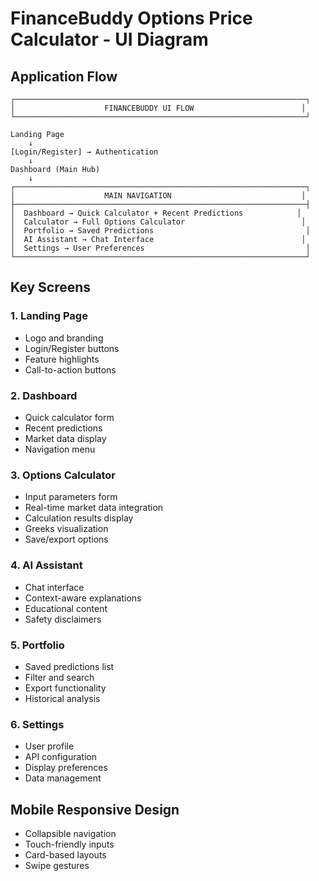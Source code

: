 # FinanceBuddy Options Price Calculator - UI Diagram

## Application Flow

```
┌─────────────────────────────────────────────────────────────────┐
│                    FINANCEBUDDY UI FLOW                        │
└─────────────────────────────────────────────────────────────────┘

Landing Page
    ↓
[Login/Register] → Authentication
    ↓
Dashboard (Main Hub)
    ↓
┌─────────────────────────────────────────────────────────────────┐
│                    MAIN NAVIGATION                             │
├─────────────────────────────────────────────────────────────────┤
│  Dashboard → Quick Calculator + Recent Predictions            │
│  Calculator → Full Options Calculator                          │
│  Portfolio → Saved Predictions                                  │
│  AI Assistant → Chat Interface                                 │
│  Settings → User Preferences                                    │
└─────────────────────────────────────────────────────────────────┘
```

## Key Screens

### 1. Landing Page
- Logo and branding
- Login/Register buttons
- Feature highlights
- Call-to-action buttons

### 2. Dashboard
- Quick calculator form
- Recent predictions
- Market data display
- Navigation menu

### 3. Options Calculator
- Input parameters form
- Real-time market data integration
- Calculation results display
- Greeks visualization
- Save/export options

### 4. AI Assistant
- Chat interface
- Context-aware explanations
- Educational content
- Safety disclaimers

### 5. Portfolio
- Saved predictions list
- Filter and search
- Export functionality
- Historical analysis

### 6. Settings
- User profile
- API configuration
- Display preferences
- Data management

## Mobile Responsive Design
- Collapsible navigation
- Touch-friendly inputs
- Card-based layouts
- Swipe gestures
